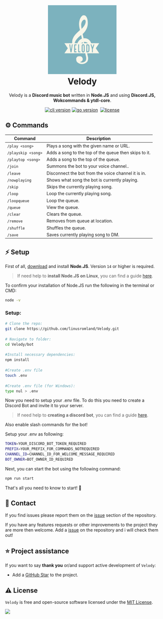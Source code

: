 <h1 align="center">
  <img src="assets/logo.jpeg" width="224px"/><br/>
  Velody
</h1>
<p align="center">Velody is a <b>Discord music bot</b> written in <b>Node.JS</b> and using <b>Discord.JS, Wokcommands & ytdl-core</b>.

<p align="center"><a href="https://github.com/linusromland/velody/releases" target="_blank"><img src="https://img.shields.io/badge/version-v0.2.1-blue?style=for-the-badge&logo=none" alt="cli version" /></a>&nbsp;<a href="https://nodejs.org/en/" target="_blank"><img src="https://img.shields.io/badge/Node.JS-14.17+-0?style=for-the-badge&logo=nodedotjs" alt="go version" /></a>&nbsp;
<a href="https://github.com/linusromland/Velody/blob/master/LICENSE"><img src="https://img.shields.io/badge/license-MIT-red?style=for-the-badge&logo=none" alt="license" /></a></p>

## ⚙️ Commands
| Command | Description |
| ------ | ---- |
| `/play <song>`| Plays a song with the given name or URL. |
| `/playskip <song>`| Adds a song to the top of the queue then skips to it. |
| `/playtop <song>`| Adds a song to the top of the queue. |
| `/join`| Summons the bot to your voice channel.. |
| `/leave`| Disconnect the bot from the voice channel it is in. |
| `/nowplaying`| Shows what song the bot is currently playing. |
| `/skip`| Skips the currently playing song. |
| `/loop`| Loop the currently playing song. |
| `/loopqueue`| Loop the queue. |
| `/queue`| View the queue.  |
| `/clear`| Clears the queue.  |
| `/remove`| Removes from queue at location.  |
| `/shuffle`| Shuffles the queue.  |
| `/save`| Saves currently playing song to DM. |

## ⚡️ Setup

First of all, [download](https://nodejs.org/en/) and install **Node.JS**. Version `14` or higher is required.

> If need help to **install Node.JS on Linux**, you can find a guide [here](https://www.digitalocean.com/community/tutorial_collections/how-to-install-node-js).

To confirm your installation of Node.JS run the following in the terminal or CMD:

```bash
node -v
```

### Setup:

```bash
# Clone the repo:
git clone https://github.com/linusromland/Velody.git

# Navigate to folder:
cd Velody/bot

#Install necessary dependencies:
npm install

#Create .env file
touch .env

#Create .env file (for Windows):
type nul > .env
```

Now you need to setup your .env file. To do this you need to create a Discord Bot and invite it to your server.

> If need help to **creating a discord bot**, you can find a guide [here](https://dsharpplus.github.io/articles/basics/bot_account.html).

Also enable slash commands for the bot!

Setup your .env as following:

```bash
TOKEN=YOUR_DISCORD_BOT_TOKEN_REQUIRED
PREFIX=YOUR_PREFIX_FOR_COMMANDS_NOTREQUIRED
CHANNEL_ID=CHANNEL_ID_FOR_WELCOME_MESSAGE_REQUIRED
BOT_OWNER=BOT_OWNER_ID_REQUIRED
```

Next, you can start the bot using the following command:

```bash
npm run start
```

That's all you need to know to start! 🎉
## 📝 Contact

If you find issues please report them on the [issue](https://github.com/linusromland/Velody/issues) section of the repository.

If you have any features requests or other improvements to the project they are more then welcome. Add a [issue](https://github.com/linusromland/Velody/issues) on the repository and i will check them out!

## ⭐️ Project assistance

If you want to say **thank you** or/and support active development of `Velody`:

- Add a [GitHub Star](https://github.com/linusromland/velody) to the project.


## ⚠️ License

`Velody` is free and open-source software licensed under the [MIT License](https://github.com/linusromland/Velody/blob/master/LICENSE).

<a href="https://hits.seeyoufarm.com"><img src="https://hits.seeyoufarm.com/api/count/incr/badge.svg?url=https%3A%2F%2Fgithub.com%2Flinusromland%2FVelody&count_bg=%2379C83D&title_bg=%23555555&icon=&icon_color=%23E7E7E7&title=views&edge_flat=true"/></a>
